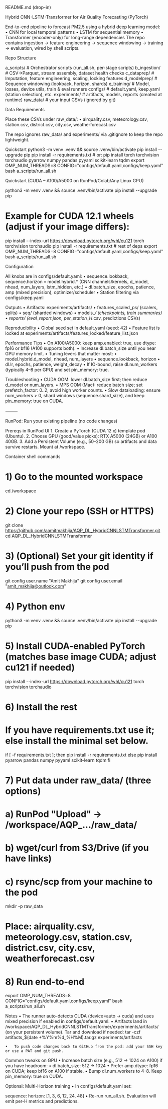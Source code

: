README.md (drop-in)

Hybrid CNN-LSTM-Transformer for Air Quality Forecasting (PyTorch)

End-to-end pipeline to forecast PM2.5 using a hybrid deep learning model:
	•	CNN for local temporal patterns
	•	LSTM for sequential memory
	•	Transformer (encoder-only) for long-range dependencies
The repo contains ingestion → feature engineering → sequence windowing → training → evaluation, wired by shell scripts.

Repo Structure

a_scripts/                 # Orchestrator scripts (run_all.sh, per-stage scripts)
b_ingestion/               # CSV→Parquet, stream assembly, dataset health checks
c_dataprep/                # Imputation, feature engineering, scaling, locking features
d_modelprep/               # Sequence windowing (lookback, horizon, shards)
e_training/                # Model, losses, device utils, train & eval runners
configs/                   # default.yaml, keep.yaml (station selection), etc.
experiments/               # artifacts, models, reports (created at runtime)
raw_data/                  # your input CSVs (ignored by git)

Data Requirements

Place these CSVs under raw_data/:
	•	airquality.csv, meteorology.csv, station.csv, district.csv, city.csv, weatherforecast.csv

The repo ignores raw_data/ and experiments/ via .gitignore to keep the repo lightweight.

Quickstart 
python3 -m venv .venv && source .venv/bin/activate
pip install --upgrade pip
pip install -r requirements.txt  # or: pip install torch torchvision torchaudio pyarrow numpy pandas pyyaml scikit-learn tqdm
export OMP_NUM_THREADS=8
CONFIG="configs/default.yaml,configs/keep.yaml" bash a_scripts/run_all.sh


Quickstart (CUDA – A100/A5000 on RunPod/Colab/Any Linux GPU)

python3 -m venv .venv && source .venv/bin/activate
pip install --upgrade pip
# Example for CUDA 12.1 wheels (adjust if your image differs):
pip install --index-url https://download.pytorch.org/whl/cu121 torch torchvision torchaudio
pip install -r requirements.txt  # rest of deps
export OMP_NUM_THREADS=8
CONFIG="configs/default.yaml,configs/keep.yaml" bash a_scripts/run_all.sh

Configuration

All knobs are in configs/default.yaml:
	•	sequence.lookback, sequence.horizon
	•	model.hybrid.* (CNN channels/kernels, d_model, nhead, num_layers, lstm_hidden, etc.)
	•	dl.batch_size, epochs, patience, amp (mixed precision), optimizer/scheduler
	•	Station filtering via configs/keep.yaml

  Outputs
	•	Artifacts: experiments/artifacts/
	•	features_scaled_ps/ (scalers, splits)
	•	seq/ (sharded windows)
	•	models_*/ (checkpoints, train summaries)
	•	reports/ (eval_report.json, per_station_H*.csv, predictions CSVs)

Reproducibility
	•	Global seed set in default.yaml (seed: 42)
	•	Feature list is locked at experiments/artifacts/features_locked/feature_list.json

Performance Tips
	•	On A100/A5000: keep amp.enabled: true, use dtype: fp16 or bf16 (A100 supports both).
	•	Increase dl.batch_size until you near GPU memory limit.
	•	Tuning levers that matter most:
	•	model.hybrid.d_model, nhead, num_layers
	•	sequence.lookback, horizon
	•	dl.lr, epochs, patience, weight_decay
	•	If IO-bound, raise dl.num_workers (typically 4–8 per GPU) and set pin_memory: true.

Troubleshooting
	•	CUDA OOM: lower dl.batch_size first; then reduce d_model or num_layers.
	•	MPS OOM (Mac): reduce batch size; set prefetch_factor: 0..2; avoid high worker counts.
	•	Slow dataloading: ensure num_workers > 0, shard windows (sequence.shard_size), and keep pin_memory: true on CUDA.

⸻

RunPod: Run your existing pipeline (no code changes)

Prereqs in RunPod UI
	1.	Create a PyTorch (CUDA 12.x) template pod (Ubuntu).
	2.	Choose GPU (good/value picks): RTX A5000 (24GB) or A100 40GB.
	3.	Add a Persistent Volume (e.g., 50–200 GB) so artifacts and data survive restarts. Mount at /workspace.

  Container shell commands

  # 1) Go to the mounted workspace
cd /workspace

# 2) Clone your repo (SSH or HTTPS)
git clone https://github.com/aamitmakhija/AQP_DL_HybridCNNLSTMTransformer.git
cd AQP_DL_HybridCNNLSTMTransformer

# 3) (Optional) Set your git identity if you’ll push from the pod
git config user.name "Amit Makhija"
git config user.email "amit_makhija@outlook.com"

# 4) Python env
python3 -m venv .venv && source .venv/bin/activate
pip install --upgrade pip

# 5) Install CUDA-enabled PyTorch (matches base image CUDA; adjust cu121 if needed)
pip install --index-url https://download.pytorch.org/whl/cu121 torch torchvision torchaudio

# 6) Install the rest
# If you have requirements.txt use it; else install the minimal set below.
if [ -f requirements.txt ]; then
  pip install -r requirements.txt
else
  pip install pyarrow pandas numpy pyyaml scikit-learn tqdm
fi

# 7) Put data under raw_data/ (three options)
#   a) RunPod "Upload" → /workspace/AQP_.../raw_data/
#   b) wget/curl from S3/Drive (if you have links)
#   c) rsync/scp from your machine to the pod
mkdir -p raw_data
# Place: airquality.csv, meteorology.csv, station.csv, district.csv, city.csv, weatherforecast.csv

# 8) Run end-to-end
export OMP_NUM_THREADS=8
CONFIG="configs/default.yaml,configs/keep.yaml" bash a_scripts/run_all.sh

Notes
	•	The runner auto-detects CUDA (device=auto → cuda) and uses mixed precision if enabled in configs/default.yaml.
	•	Artifacts land in /workspace/AQP_DL_HybridCNNLSTMTransformer/experiments/artifacts/ (on your persistent volume).
Tar and download if needed:
tar -czf artifacts_$(date +%Y%m%d_%H%M).tar.gz experiments/artifacts

	•	To push code changes back to GitHub from the pod: add your SSH key or use a PAT and git push.

Common tweaks on GPU
	•	Increase batch size (e.g., 512 → 1024 on A100) if you have headroom:
	•	dl.batch_size: 512 → 1024
	•	Prefer amp.dtype: fp16 on CUDA; keep bf16 on A100 if stable.
	•	Bump dl.num_workers to 4–8. Keep pin_memory: true on CUDA.

Optional: Multi-Horizon training
	•	In configs/default.yaml set:

  sequence:
  horizon: [1, 3, 6, 12, 24, 48]
  	•	Re-run run_all.sh. Evaluation will emit per-H metrics and predictions.
